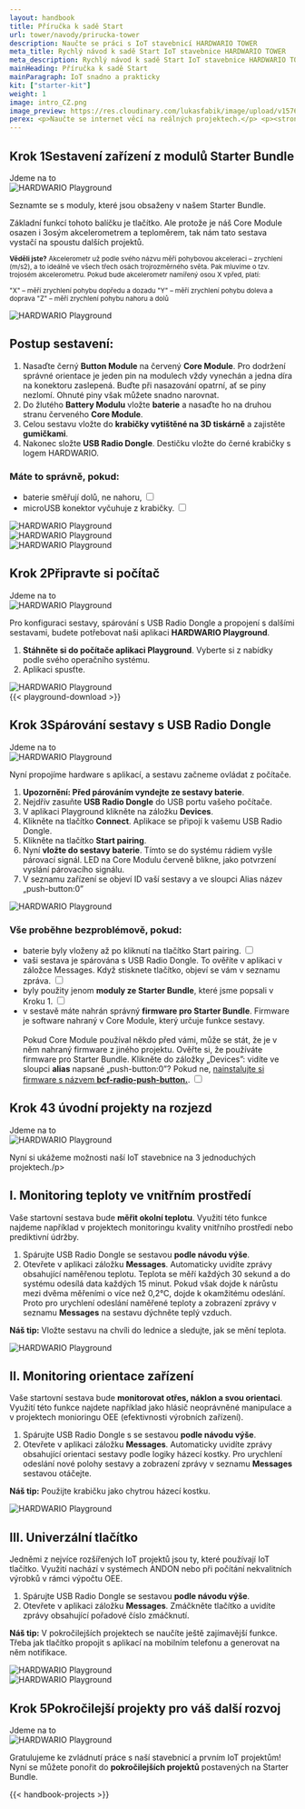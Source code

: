 ```yaml
---
layout: handbook
title: Příručka k sadě Start
url: tower/navody/prirucka-tower
description: Naučte se práci s IoT stavebnicí HARDWARIO TOWER
meta_title: Rychlý návod k sadě Start IoT stavebnice HARDWARIO TOWER
meta_description: Rychlý návod k sadě Start IoT stavebnice HARDWARIO TOWER - jak si sestavit zařízení a jak ho naprogramovat a spárovat v aplikaci Playground
mainHeading: Příručka k sadě Start
mainParagraph: IoT snadno a prakticky
kit: ["starter-kit"]
weight: 1
image: intro_CZ.png
image_preview: https://res.cloudinary.com/lukasfabik/image/upload/v1576055326/blog/bigclown-renamed-hardwario/hardwario.jpg
perex: <p>Naučte se internet věcí na reálných projektech.</p> <p><strong>HARDWARIO TOWER</strong> je průmyslová stavebnice, se kterou si jednoduše postavíte váš <strong>Internet věcí</strong> (IoT). Stavebnice obsahuje více než 50 modulů, ze kterých se snadno staví IoT zařízení pro průmysl 4.0, aktivní STEM vzdělávání a projekty chytré domácnosti. Vytvořené IoT prvky mají velmi nízkou spotřebu a dokáží běžet z baterií po dobu několika let. Stavebnice je open-source, v průmyslové kvalitě a s širokou nabídkou IoT konektivity. Součástí je aplikace Playground pro správu zařízení a nastavení funkcí. </p><p>Základní sadou pro začátek je <strong>Starter Bundle</strong>, který lze snadno rozšířit o další moduly. Tato příručka vás seznámí s jednotlivými prvky stavebnice, provede vás postavením prvního IoT zařízení a úvodními projekty.</p>
---
```

<div class="collapsor__item">
<div class="collapsor__header">
<div class="row">
<div class = "col-md-6 align-self-center">
<h2><span>Krok 1</span>Sestavení zařízení z modulů Starter Bundle</h2>
<span class = "font-red font-font2 font-weight-bold font-15 text-decoration-underline">Jdeme na to</span>
</div>
<div class = "col-md-6 align-self-center">
<img src="/_assets/images/starter-kit/2-ilustrace-devce-sestavuje-KIT-korektura.png" alt="HARDWARIO Playground" style = "max-width:100%">
</div>
</div>
</div>

<div class="collapsor__body">
<div class="row">
<div class = "col-md-6 align-self-center">
<div class = "handbook__perex">
<p>Seznamte se s moduly, které jsou obsaženy v našem Starter Bundle.</p>
</div>
<p>Základní funkcí tohoto balíčku je tlačítko. Ale protože je náš Core Module osazen i 3osým akcelerometrem a teploměrem, tak nám tato sestava vystačí na spoustu dalších projektů.</p>
<p><small><strong>Věděli jste?</strong> Akcelerometr už podle svého názvu měří pohybovou akceleraci – zrychlení (m/s2), a to ideálně ve všech třech osách trojrozměrného světa. Pak mluvíme o tzv. trojosém akcelerometru. Pokud bude akcelerometr namířený osou X vpřed, platí:

"X" – měří zrychlení pohybu dopředu a dozadu
"Y" – měří zrychlení pohybu doleva a doprava
"Z" – měří zrychlení pohybu nahoru a dolů
</small></p>
</div>
<div class = "col-md-6 align-self-center">
<img src="/_assets/images/starter-kit/3-infografika-dily-kitu.png" alt="HARDWARIO Playground" style = "max-width:100%">
</div>
</div>

<div class="row">
<div class = "col-12">
<h2 class = "handbook__title">Postup sestavení:</h2>
</div>
<div class = "col-md-6 align-self-center">
<ol>
<li>Nasaďte černý <strong>Button Module</strong> na červený <strong>Core Module</strong>. Pro dodržení správné orientace je jeden pin na modulech vždy vynechán a jedna díra na konektoru zaslepená. Buďte při nasazování opatrní, ať se piny nezlomí. Ohnuté piny však můžete snadno narovnat.</li>
<li>Do žlutého <strong>Battery Modulu</strong> vložte <strong>baterie</strong> a nasaďte ho na druhou stranu červeného <strong>Core Module</strong>.</li>
<li>Celou sestavu vložte do <strong>krabičky vytištěné na 3D tiskárně</strong> a zajistěte <strong>gumičkami</strong>.</li>
<li>Nakonec složte <strong>USB Radio Dongle</strong>. Destičku vložte do černé krabičky s logem HARDWARIO.</li>
</ol>

<h3>Máte to správně, pokud:</h3>
<ul class = "checklist">
<li>
<label class="checkbox">baterie směřují dolů, ne nahoru,
<input type="checkbox">
<span class="checkmark"></span>
</label>
</li>
<li>
<label class="checkbox">microUSB konektor vyčuhuje z krabičky.
<input type="checkbox">
<span class="checkmark"></span>
</label>
</li>
</ul>
</div>
<div class = "col-md-6 align-self-center">
<img src="/_assets/images/starter-kit/skladacka.gif" alt="HARDWARIO Playground" style = "max-width:100%">
</div>

<div class = "col-md-6 align-self-center">
<img src="/_assets/images/starter-kit/mas-to-dobre-1.jpg" alt="HARDWARIO Playground" style = "max-width:100%">
</div>
<div class = "col-md-6 align-self-center">
<img src="/_assets/images/starter-kit/mas-to-dobre-2.jpg" alt="HARDWARIO Playground" style = "max-width:100%">
</div>
</div>
</div>
</div>


<div class="collapsor__item">
<div class="collapsor__header">
<div class="row">
<div class = "col-md-6 align-self-center">
<h2><span>Krok 2</span>Připravte si počítač</h2>
<span class = "font-red font-font2 font-weight-bold font-15 text-decoration-underline">Jdeme na to</span>
</div>
<div class = "col-md-6 align-self-center">
<img src="/_assets/images/starter-kit/4-ilustrace-kluk-u-PC-s-KITem.png" alt="HARDWARIO Playground" style = "max-width:100%">
</div>
</div>

</div>

<div class="collapsor__body">
<div class="row">
<div class = "col-md-6 align-self-center ">
<div class = "handbook__perex">
<p>Pro konfiguraci sestavy, spárování s USB Radio Dongle a propojení s dalšími sestavami, budete potřebovat naši aplikaci <strong>HARDWARIO Playground</strong>. </p>
</div>
<ol>
<li><strong>Stáhněte si do počítače aplikaci Playground</strong>. Vyberte si z nabídky podle svého operačního systému.</li>
<li>Aplikaci spusťte.</li>
</ol>
</div>
<div class = "col-md-6 align-self-center text-center">
<img src="/_assets/images/starter-kit/gif-ikonka-playground.gif" alt="HARDWARIO Playground" style = "max-width:100%">
</div>
<div class = "col-md-8 text-left">
{{< playground-download >}}
</div>
</div>

</div>
</div>

<div class="collapsor__item">
<div class="collapsor__header">
<div class="row">
<div class = "col-md-6 align-self-center">
<h2><span>Krok 3</span>Spárování sestavy s USB Radio Dongle</h2>
<span class = "font-red font-font2 font-weight-bold font-15 text-decoration-underline">Jdeme na to</span>
</div>
<div class = "col-md-6 align-self-center">
<img src="/_assets/images/starter-kit/5-ilustrace-kluk-zapojuje-Dongle.png" alt="HARDWARIO Playground" style = "max-width:100%">
</div>
</div>

</div>

<div class="collapsor__body">
<div class="row justify-content-center">
<div class = "col-md-8 text-center">
<div class = "handbook__perex">
<p>Nyní propojíme hardware s aplikací, a sestavu začneme ovládat z počítače.</p>
</div>
</div>
</div>
<div class="row">
<div class = "col-md-6">
<ol>
<li><strong>Upozornění: Před párováním vyndejte ze sestavy baterie</strong>. </li>
<li>Nejdřív zasuňte <strong>USB Radio Dongle</strong> do USB portu vašeho počítače.</li>
<li>V aplikaci Playground klikněte na záložku <strong>Devices</strong>.</li>
<li>Klikněte na tlačítko <strong>Connect</strong>. Aplikace se připojí k vašemu USB Radio Dongle.</li>
<li>Klikněte na tlačítko <strong>Start pairing</strong>.</li>
<li>Nyní <strong>vložte do sestavy baterie</strong>. Tímto se do systému rádiem vyšle párovací signál. LED na Core Modulu červeně blikne, jako potvrzení vyslání párovacího signálu. </li>
<li>V seznamu zařízení se objeví ID vaší sestavy a ve sloupci Alias název „push-button:0” </li>
</ol>
</div>
<div class = "col-md-6">
<img src="/_assets/images/starter-kit/connect-gif.gif" alt="HARDWARIO Playground" style = "max-width:100%">
</div>
</div>
<div class="row">
<div class = "col-md-8">
<h3>Vše proběhne bezproblémově, pokud:</h3>
<ul class = "checklist">
<li>
<label class="checkbox">baterie byly vloženy až po kliknutí na tlačítko Start pairing.
<input type="checkbox">
<span class="checkmark"></span>
</label>
</li>
<li>
<label class="checkbox">vaši sestava je spárována s USB Radio Dongle. To ověříte v aplikaci v záložce Messages. Když stisknete tlačítko, objeví se vám v seznamu zpráva.
<input type="checkbox">
<span class="checkmark"></span>
</label>
</li>
<li>
<label class="checkbox">byly použity jenom <strong>moduly ze Starter Bundle</strong>, které jsme popsali v Kroku 1.
<input type="checkbox">
<span class="checkmark"></span>
</label>
</li>
<li>
<label class="checkbox">v sestavě máte nahrán správný <strong>firmware pro Starter Bundle</strong>. Firmware je software nahraný v Core Module, který určuje funkce sestavy.<br/><br/>
Pokud Core Module používal někdo před vámi, může se stát, že je v něm nahraný firmware z jiného projektu. Ověřte si, že používáte firmware pro Starter Bundle. Klikněte do záložky „Devices”: vidíte ve sloupci <strong>alias</strong> napsané „push-button:0”? Pokud ne, <a href = "/cs/tower/tutorials/jak-nahrat-firmware/">nainstalujte si firmware s názvem <strong>bcf-radio-push-button.</strong></a>.
<input type="checkbox">
<span class="checkmark"></span>
</label>
</li>
</ul>
</div>
</div>
</div>
</div>


<div class="collapsor__item">
<div class="collapsor__header">
<div class="row">
<div class = "col-md-6 align-self-center">
<h2><span>Krok 4</span>3 úvodní projekty na rozjezd</h2>
<span class = "font-red font-font2 font-weight-bold font-15 text-decoration-underline">Jdeme na to</span>
</div>
<div class = "col-md-6 align-self-center">
<img src="/_assets/images/starter-kit/6-ilustrace-devce-meri-teplotu.png" alt="HARDWARIO Playground" style = "max-width:100%">
</div>
</div>

</div>

<div class="collapsor__body">
<div class="row justify-content-center">
<div class = "col-md-9 handbook__perex text-center">
<p>Nyní si ukážeme možnosti naší IoT stavebnice na 3 jednoduchých projektech./p>
</div>
</div>
<div class="row">
<div class = "col-12">
<h2 class = "handbook__title">I. Monitoring teploty ve vnitřním prostředí</h2>
</div>
<div class = "col-md-6">

<p>Vaše startovní sestava bude <strong>měřit okolní teplotu</strong>. Využití této funkce najdeme například v projektech monitoringu kvality vnitřního prostředí nebo prediktivní údržby.</p>

<ol>
<li>Spárujte USB Radio Dongle se sestavou <strong>podle návodu výše</strong>.</li>
<li>Otevřete v aplikaci záložku <strong>Messages</strong>. Automaticky uvidíte zprávy obsahující naměřenou teplotu. Teplota se měří každých 30 sekund a do systému odesílá data každých 15 minut. Pokud však dojde k nárůstu mezi dvěma měřeními o více než 0,2°C, dojde k okamžitému odeslání. Proto pro urychlení odeslání naměřené teploty a zobrazení zprávy v seznamu <strong>Messages</strong> na sestavu dýchněte teplý vzduch.</strong></li>
</ol>
<p><strong>Náš tip:</strong> Vložte sestavu na chvíli do lednice a sledujte, jak se mění teplota.</p>

</div>
<div class = "col-md-6">
<img src="/_assets/images/starter-kit/mereni-dechu.png" alt="HARDWARIO Playground" style = "max-width:100%">
</div>
</div>

<div class="row">
<div class = "col-12 ">
<h2 class = "handbook__title">II. Monitoring orientace zařízení</h2>
</div>
<div class = "col-md-6">
<p>Vaše startovní sestava bude <strong>monitorovat otřes, náklon a svou orientaci</strong>. Využití této funkce najdete například jako hlásič neoprávněné manipulace a v projektech monioringu OEE (efektivnosti výrobních zařízení).</p>
<ol>
<li>Spárujte USB Radio Dongle s se sestavou <strong>podle návodu výše</strong>.</li>
<li>Otevřete v aplikaci záložku <strong>Messages</strong>. Automaticky uvidíte zprávy obsahující orientaci sestavy podle logiky házecí kostky. Pro urychlení odeslání nové polohy sestavy a zobrazení zprávy v seznamu <strong>Messages</strong> sestavou otáčejte.</strong></li>
</ol>
<p><strong>Náš tip:</strong> Použijte krabičku jako chytrou házecí kostku.</p>
</div>
<div class = "col-md-6">
<img src="/_assets/images/starter-kit/zmena-polohy.png" alt="HARDWARIO Playground" style = "max-width:100%">
</div>
</div>

<div class="row">
<div class = "col-12">
<h2 class = "handbook__title">III. Univerzální tlačítko</h2>
</div>
<div class = "col-md-6">
<p>Jedněmi z nejvíce rozšířených IoT projektů jsou ty, které používají IoT tlačítko. Využití nachází v systémech ANDON nebo při počítání nekvalitních výrobků v rámci výpočtu OEE.</p>
<ol>
<li>Spárujte USB Radio Dongle se sestavou <strong>podle návodu výše</strong>.</li>
<li>Otevřete v aplikaci záložku <strong>Messages</strong>. Zmáčkněte tlačítko a uvidíte zprávy obsahující pořadové číslo zmáčknutí.</strong></li>
</ol>
<p><strong>Náš tip:</strong> V pokročilejších projektech se naučíte ještě zajímavější funkce. Třeba jak tlačítko propojit s aplikací na mobilním telefonu a generovat na něm notifikace.</p>

</div>
<div class = "col-md-6">
<img src="/_assets/images/starter-kit/pocitani-akce.png" alt="HARDWARIO Playground" style = "max-width:100%">
</div>
</div>

<div class="row justify-content-center">
<div class = "col-md-8">
<img src="/_assets/images/starter-kit/9-komiks.png" alt="HARDWARIO Playground" style = "max-width:100%">
</div>
</div>
</div>
</div>

<div class="collapsor__item">
<div class="collapsor__header">
<div class="row">
<div class = "col-md-6 align-self-center">
<h2><span>Krok 5</span>Pokročilejší projekty pro váš další rozvoj</h2>
<span class = "font-red font-font2 font-weight-bold font-15 text-decoration-underline">Jdeme na to</span>
</div>
<div class = "col-md-6 align-self-center">
<img src="/_assets/images/starter-kit/7-ilustrace-kluk-sestavuje-zvonek.png" alt="HARDWARIO Playground" style = "max-width:100%">
</div>
</div>

</div>

<div class="collapsor__body">
<div class="row justify-content-center">
<div class = "col-md-8 handbook__perex text-center">
<p>Gratulujeme ke zvládnutí práce s naší stavebnicí a prvním IoT projektům! Nyní se můžete ponořit do <strong>pokročilejších projektů</strong> postavených na Starter Bundle.</p>
</div>
</div>

{{< handbook-projects >}}
</div>
</div>

